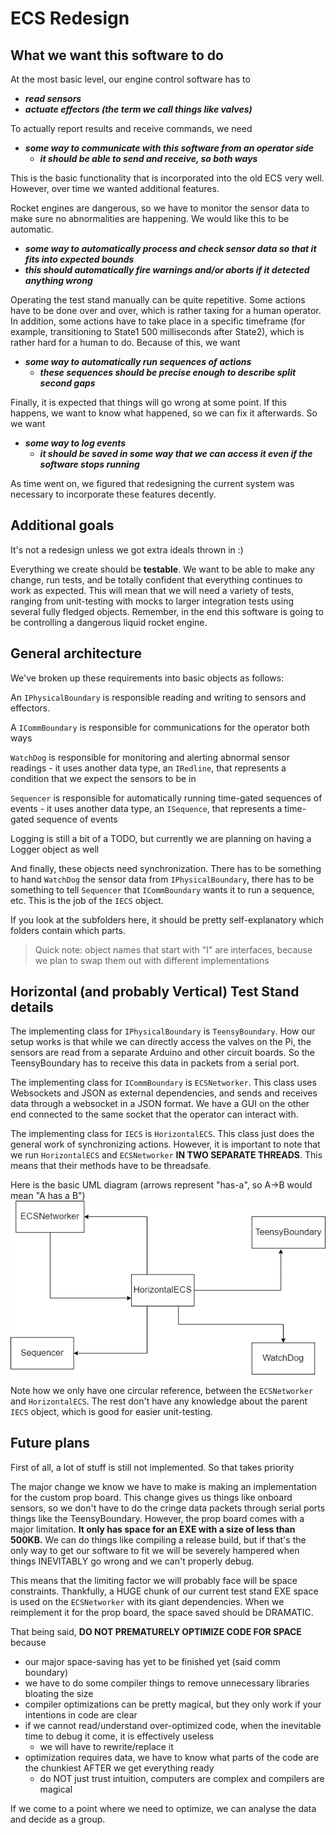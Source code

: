 # ECS Redesign

## What we want this software to do
At the most basic level, our engine control software has to
- ***read sensors***
- ***actuate effectors (the term we call things like valves)***

To actually report results and receive commands, we need
- ***some way to communicate with this software from an operator side***
    - ***it should be able to send and receive, so both ways***

This is the basic functionality that is incorporated into the old
ECS very well. However, over time we wanted additional features.

Rocket engines are dangerous, so we have to monitor the sensor data
to make sure no abnormalities are happening. We would like this to be automatic.
- ***some way to automatically process and check sensor data so that it fits into expected bounds***
- ***this should automatically fire warnings and/or aborts if it detected anything wrong***

Operating the test stand manually can be quite repetitive. Some actions have to be done over
and over, which is rather taxing for a human operator. In addition, some actions have to take
place in a specific timeframe (for example, transitioning to State1 500 milliseconds after State2),
which is rather hard for a human to do. Because of this, we want 
- ***some way to automatically run sequences of actions***
  - ***these sequences should be precise enough to describe split second gaps***

Finally, it is expected that things will go wrong at some point. If this happens, we want to know
what happened, so we can fix it afterwards. So we want
- ***some way to log events***
  - ***it should be saved in some way that we can access it even if the software stops running***

As time went on, we figured that redesigning the current system was necessary to incorporate these features
decently.

## Additional goals
It's not a redesign unless we got extra ideals thrown in :)

Everything we create should be **testable**. We want to be able to make any change, run tests, and be totally confident
that everything continues to work as expected. This will mean that we will need a variety of tests, ranging from
unit-testing with mocks to larger integration tests using several fully fledged objects. Remember, in the end this
software is going to be controlling a dangerous liquid rocket engine. 

## General architecture
We've broken up these requirements into basic objects as follows:

An `IPhysicalBoundary` is responsible reading and writing to sensors and effectors.

A `ICommBoundary` is responsible for communications for the operator both ways

`WatchDog` is responsible for monitoring and alerting abnormal sensor readings
    - it uses another data type, an `IRedline`, that represents a condition that we expect the sensors to be in

`Sequencer` is responsible for automatically running time-gated sequences of events
    - it uses another data type, an `ISequence`, that represents a time-gated sequence of events

Logging is still a bit of a TODO, but currently we are planning on having a Logger object as well

And finally, these objects need synchronization. There has to be something to hand `WatchDog` the sensor data
from `IPhysicalBoundary`, there has to be something to tell `Sequencer` that `ICommBoundary` wants it to
run a sequence, etc. This is the job of the `IECS` object.

If you look at the subfolders here, it should be pretty self-explanatory which folders contain which parts.

> Quick note: object names that start with "I" are interfaces, because we plan to swap them out with different implementations


## Horizontal (and probably Vertical) Test Stand details

The implementing class for `IPhysicalBoundary` is `TeensyBoundary`. How our setup works is that while we can
directly access the valves on the Pi, the sensors are read from a separate Arduino and other circuit boards. So the
TeensyBoundary has to receive this data in packets from a serial port.

The implementing class for `ICommBoundary` is `ECSNetworker`. This class uses Websockets and JSON as external 
dependencies, and sends and receives data through a websocket in a JSON format. We have a GUI on the other end
connected to the same socket that the operator can interact with. 

The implementing class for `IECS` is `HorizontalECS`. This class just does the general work of synchronizing actions.
However, it is important to note that we run `HorizontalECS` and `ECSNetworker` **IN TWO SEPARATE THREADS**. This means
that their methods have to be threadsafe.

Here is the basic UML diagram (arrows represent "has-a", so A->B would mean "A has a B")
![](Test%20Stand%20Basic%20UML.png)

Note how we only have one circular reference, between the `ECSNetworker` and `HorizontalECS`. The rest don't
have any knowledge about the parent `IECS` object, which is good for easier unit-testing.


## Future plans

First of all, a lot of stuff is still not implemented. So that takes priority

The major change we know we have to make is making an implementation for the custom prop board. This change gives
us things like onboard sensors, so we don't have to do the cringe data packets through serial ports things like the
TeensyBoundary. However, the prop board comes with a major limitation. **It only has space for an EXE with a size
of less than 500KB.** We can do things like compiling a release build, but if that's the only way to get our software
to fit we will be severely hampered when things INEVITABLY go wrong and we can't properly debug. 

This means that the limiting factor we will probably face will be space constraints. Thankfully, a HUGE chunk of our 
current test stand EXE space is used on the `ECSNetworker` with its giant dependencies. When we reimplement it for the 
prop board, the space saved should be DRAMATIC. 

That being said, **DO NOT PREMATURELY OPTIMIZE CODE FOR SPACE** because
- our major space-saving has yet to be finished yet (said comm boundary)
- we have to do some compiler things to remove unnecessary libraries bloating the size
- compiler optimizations can be pretty magical, but they only work if your intentions in code are clear
- if we cannot read/understand over-optimized code, when the inevitable time to debug it come, it is effectively useless
  - we will have to rewrite/replace it
- optimization requires data, we have to know what parts of the code are the chunkiest AFTER we get everything ready
  - do NOT just trust intuition, computers are complex and compilers are magical

If we come to a point where we need to optimize, we can analyse the data and decide as a group.